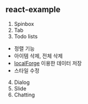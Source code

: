## react-example
1. Spinbox
2. Tab
3. Todo lists
  * 정렬 기능
  * 아이템 삭제, 전체 삭제
  * [localForge](https://github.com/mozilla/localForage) 이용한 데이터 저장
  * 스타일 수정
4. Dialog
5. Slide
6. Chatting
